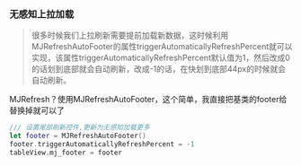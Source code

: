 ### 无感知上拉加载



> 很多时候我们上拉刷新需要提前加载新数据，这时候利用MJRefreshAutoFooter的属性triggerAutomaticallyRefreshPercent就可以实现，该属性triggerAutomaticallyRefreshPercent默认值为1，然后改成0的话划到底部就会自动刷新，改成-1的话，在快划到底部44px的时候就会自动刷新。

MJRefresh？使用MJRefreshAutoFooter，这个简单，我直接把基类的footer给替换掉就可以了

```swift
/// 设置尾部刷新控件,更新为无感知加载更多
let footer = MJRefreshAutoFooter()
footer.triggerAutomaticallyRefreshPercent = -1
tableView.mj_footer = footer

```

